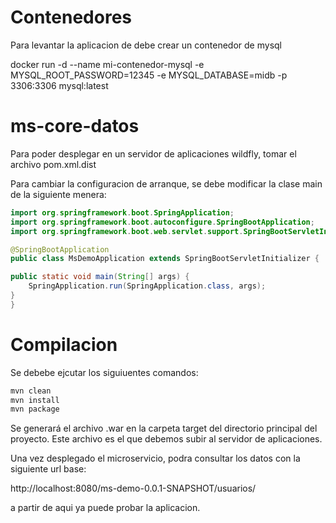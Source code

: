 # Contenedores
Para levantar la aplicacion de debe crear un contenedor de mysql

docker run -d --name mi-contenedor-mysql -e MYSQL_ROOT_PASSWORD=12345 -e MYSQL_DATABASE=midb -p 3306:3306 mysql:latest


# ms-core-datos
Para poder desplegar en un servidor de aplicaciones wildfly, tomar el archivo pom.xml.dist

Para cambiar la configuracion de arranque, se debe modificar la clase main de la siguiente menera:

```java
import org.springframework.boot.SpringApplication;
import org.springframework.boot.autoconfigure.SpringBootApplication;
import org.springframework.boot.web.servlet.support.SpringBootServletInitializer;

@SpringBootApplication
public class MsDemoApplication extends SpringBootServletInitializer {

public static void main(String[] args) {
    SpringApplication.run(SpringApplication.class, args);
}
}
```
# Compilacion

Se debebe ejcutar los siguiuentes comandos:
```bash
mvn clean
mvn install
mvn package
```
Se generará el archivo .war en la carpeta target del directorio principal del proyecto. Este archivo es el que debemos subir al servidor de aplicaciones.

Una vez desplegado el microservicio, podra consultar los datos con la siguiente url base:

http://localhost:8080/ms-demo-0.0.1-SNAPSHOT/usuarios/

a partir de aqui ya puede probar la aplicacion.
